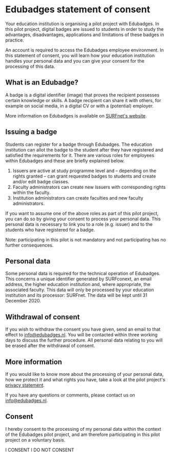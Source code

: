 # Edubadges statement of consent 
Your education institution is organising a pilot project with Edubadges. In this pilot project, digital badges are issued to students in order to study the advantages, disadvantages, applications and limitations of these badges in practice.

An account is required to access the Edubadges employee environment. In this statement of consent, you will learn how your education institution handles your personal data and you can give your consent for the processing of this data.

## What is an Edubadge? 
A badge is a digital identifier (image) that proves the recipient possesses certain knowledge or skills. A badge recipient can share it with others, for example on social media, in a digital CV or with a (potential) employer.

More information on Edubadges is available on [SURFnet's website](https://www.surf.nl/innovatieprojecten/onderwijsinnovatie-met-ict/edubadges-en-microcredentialing.html).

## Issuing a badge
Students can register for a badge through Edubadges. The education institution can allot the badge to the student after they have registered and satisfied the requirements for it. There are various roles for employees within Edubadges and these are briefly explained below.

1. Issuers are active at study programme level and – depending on the rights granted – can grant requested badges to students and create and/or edit badge classes.
2. Faculty administrators can create new issuers with corresponding rights within the faculty.
3. Institution administrators can create faculties and new faculty administrators.

If you want to assume one of the above roles as part of this pilot project, you can do so by giving your consent to process your personal data. This personal data is necessary to link you to a role (e.g. issuer) and to the students who have registered for a badge.

Note: participating in this pilot is not mandatory and not participating has no further consequences. 

## Personal data
Some personal data is required for the technical operation of Edubadges. This concerns a unique identifier generated by SURFconext, an email address, the higher education institution and, where appropriate, the associated faculty.
This data will only be processed by your education institution and its processor: SURFnet. The data will be kept until 31 December 2020.

## Withdrawal of consent
If you wish to withdraw the consent you have given, send an email to that effect to [info@edubadges.nl](mailto:info@edubadges.nl). You will be contacted within three working days to discuss the further procedure. All personal data relating to you will be erased after the withdrawal of consent.

## More information
If you would like to know more about the processing of your personal data, how we protect it and what rights you have, take a look at the pilot project's [privacy statement](https://pilot.edubadges.nl/public/privacy-policy).

If you have any questions or comments, please contact us on [info@edubadges.nl](mailto:info@edubadges.nl).

## **Consent**
I hereby consent to the processing of my personal data within the context of the Edubadges pilot project, and am therefore participating in this pilot project on a voluntary basis. 

I CONSENT 	I DO NOT CONSENT
